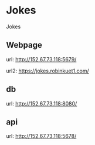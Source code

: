 # Jokes
Jokes

## Webpage
url: http://152.67.73.118:5679/

url2: https://jokes.robinkuet1.com/

## db
url: http://152.67.73.118:8080/

## api
url: http://152.67.73.118:5678/

